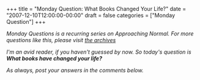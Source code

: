 +++
title = "Monday Question: What Books Changed Your Life?"
date = "2007-12-10T12:00:00-00:00"
draft = false
categories = ["Monday Question"]
+++

<i>Monday Questions is a recurring series on Approaching Normal. For
more questions like this, please visit [the
archives](http://larrywright.me/blog/categories/questions.</i>)

I'm an avid reader, if you haven't guessed by now. So today's question
is **What books have changed your life?**

As always, post your answers in the comments below.

